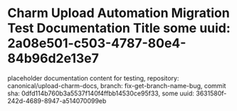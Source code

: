# Charm Upload Automation Migration Test Documentation Title some uuid: 2a08e501-c503-4787-80e4-84b96d2e13e7
 placeholder documentation content for testing,  repository: canonical/upload-charm-docs,  branch: fix-get-branch-name-bug,  commit sha: 0dfd114b760b3a5537f140f4ffbb14530ce95f33,  some uuid: 3631580f-242d-4689-8947-a514070099eb